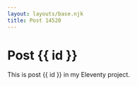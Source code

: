 ```yaml
---
layout: layouts/base.njk
title: Post 14520
---
```


# Post {{ id }}

This is post {{ id }} in my Eleventy project.

